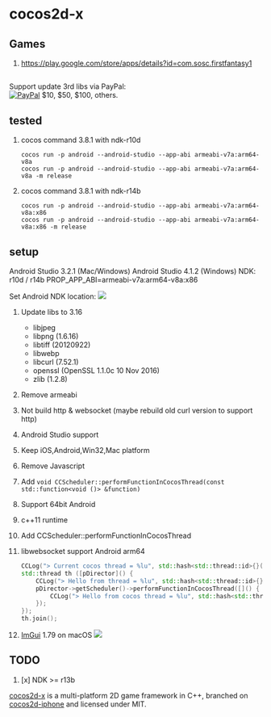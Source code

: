 cocos2d-x
=========

## Games
1. https://play.google.com/store/apps/details?id=com.sosc.firstfantasy1

##
<p>Support update 3rd libs via PayPal:
<br>  <a href="https://www.paypal.com/cgi-bin/webscr?cmd=_s-xclick&amp;hosted_button_id=P7H86JDPVCA3E" rel="nofollow"><img src="https://camo.githubusercontent.com/bce14c8e2e39ba0464551b34602b4c60c182526b/68747470733a2f2f7777772e70617970616c6f626a656374732e636f6d2f656e5f55532f692f62746e2f62746e5f646f6e6174655f4c472e676966" alt="PayPal" data-canonical-src="https://www.paypalobjects.com/en_US/i/btn/btn_donate_LG.gif" style="max-width:100%;"></a> $10, $50, $100, others.</p>

## tested
1. cocos command 3.8.1 with ndk-r10d

    ```
    cocos run -p android --android-studio --app-abi armeabi-v7a:arm64-v8a
    cocos run -p android --android-studio --app-abi armeabi-v7a:arm64-v8a -m release
    ```

2. cocos command 3.8.1 with ndk-r14b

    ```
    cocos run -p android --android-studio --app-abi armeabi-v7a:arm64-v8a:x86
    cocos run -p android --android-studio --app-abi armeabi-v7a:arm64-v8a:x86 -m release
    ```

## setup
Android Studio 3.2.1 (Mac/Windows)
Android Studio 4.1.2 (Windows)
NDK: r10d / r14b
PROP_APP_ABI=armeabi-v7a:arm64-v8a:x86

Set Android NDK location:
![](https://user-images.githubusercontent.com/5056328/52651349-f825cb80-2f26-11e9-9db3-879f6d32cc13.png)



1. Update libs to 3.16
    - libjpeg
    - libpng (1.6.16)
    - libtiff (20120922)
    - libwebp
    - libcurl (7.52.1)
    - openssl (OpenSSL 1.1.0c  10 Nov 2016)
    - zlib (1.2.8)

2. Remove armeabi
3. Not build http & websocket (maybe rebuild old curl version to support http)
4. Android Studio support
5. Keep iOS,Android,Win32,Mac platform
6. Remove Javascript
7. Add `void CCScheduler::performFunctionInCocosThread(const std::function<void ()> &function)`
8. Support 64bit Android
9. c++11 runtime
10. Add CCScheduler::performFunctionInCocosThread
11. libwebsocket support Android arm64

    ```c++
    CCLog("> Current cocos thread = %lu", std::hash<std::thread::id>{}(std::this_thread::get_id()));
    std::thread th ([pDirector]() {
        CCLog("> Hello from thread = %lu", std::hash<std::thread::id>{}(std::this_thread::get_id()));
        pDirector->getScheduler()->performFunctionInCocosThread([]() {
            CCLog("> Hello from cocos thread = %lu", std::hash<std::thread::id>{}(std::this_thread::get_id()));
        });
    });
    th.join();
    ```

12. [ImGui](https://github.com/ocornut/imgui) 1.79 on macOS
    ![](/Users/admin/repos/cocos2d-x-v2/document/imgui.png)


## TODO

1.  [x] NDK >= r13b
    ​

[cocos2d-x][1] is a multi-platform 2D game framework in C++, branched on
[cocos2d-iphone][2] and licensed under MIT.


[1]: http://www.cocos2d-x.org "cocos2d-x"
[2]: http://www.cocos2d-iphone.org "cocos2d for iPhone"

